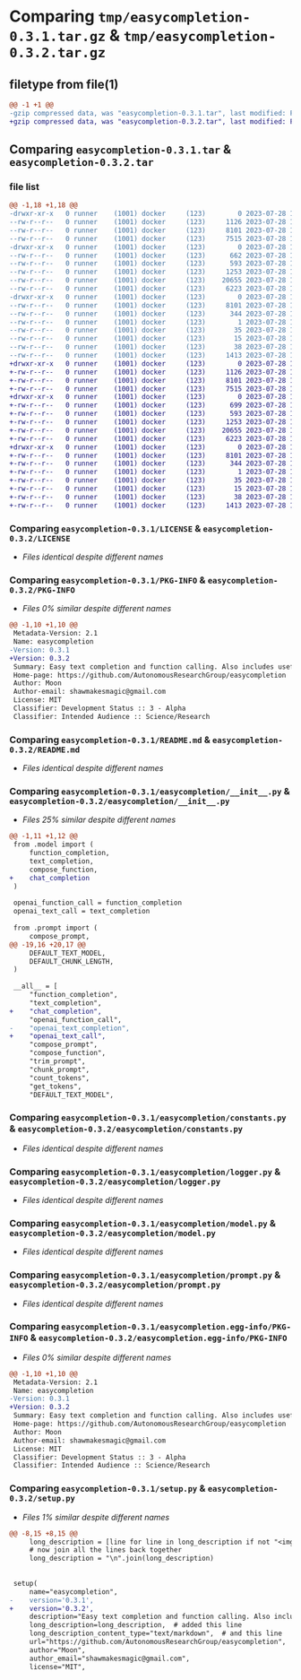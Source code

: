 # Comparing `tmp/easycompletion-0.3.1.tar.gz` & `tmp/easycompletion-0.3.2.tar.gz`

## filetype from file(1)

```diff
@@ -1 +1 @@
-gzip compressed data, was "easycompletion-0.3.1.tar", last modified: Fri Jul 28 16:29:13 2023, max compression
+gzip compressed data, was "easycompletion-0.3.2.tar", last modified: Fri Jul 28 16:32:01 2023, max compression
```

## Comparing `easycompletion-0.3.1.tar` & `easycompletion-0.3.2.tar`

### file list

```diff
@@ -1,18 +1,18 @@
-drwxr-xr-x   0 runner    (1001) docker     (123)        0 2023-07-28 16:29:13.062634 easycompletion-0.3.1/
--rw-r--r--   0 runner    (1001) docker     (123)     1126 2023-07-28 16:29:01.000000 easycompletion-0.3.1/LICENSE
--rw-r--r--   0 runner    (1001) docker     (123)     8101 2023-07-28 16:29:13.062634 easycompletion-0.3.1/PKG-INFO
--rw-r--r--   0 runner    (1001) docker     (123)     7515 2023-07-28 16:29:01.000000 easycompletion-0.3.1/README.md
-drwxr-xr-x   0 runner    (1001) docker     (123)        0 2023-07-28 16:29:13.062634 easycompletion-0.3.1/easycompletion/
--rw-r--r--   0 runner    (1001) docker     (123)      662 2023-07-28 16:29:01.000000 easycompletion-0.3.1/easycompletion/__init__.py
--rw-r--r--   0 runner    (1001) docker     (123)      593 2023-07-28 16:29:01.000000 easycompletion-0.3.1/easycompletion/constants.py
--rw-r--r--   0 runner    (1001) docker     (123)     1253 2023-07-28 16:29:01.000000 easycompletion-0.3.1/easycompletion/logger.py
--rw-r--r--   0 runner    (1001) docker     (123)    20655 2023-07-28 16:29:01.000000 easycompletion-0.3.1/easycompletion/model.py
--rw-r--r--   0 runner    (1001) docker     (123)     6223 2023-07-28 16:29:01.000000 easycompletion-0.3.1/easycompletion/prompt.py
-drwxr-xr-x   0 runner    (1001) docker     (123)        0 2023-07-28 16:29:13.062634 easycompletion-0.3.1/easycompletion.egg-info/
--rw-r--r--   0 runner    (1001) docker     (123)     8101 2023-07-28 16:29:13.000000 easycompletion-0.3.1/easycompletion.egg-info/PKG-INFO
--rw-r--r--   0 runner    (1001) docker     (123)      344 2023-07-28 16:29:13.000000 easycompletion-0.3.1/easycompletion.egg-info/SOURCES.txt
--rw-r--r--   0 runner    (1001) docker     (123)        1 2023-07-28 16:29:13.000000 easycompletion-0.3.1/easycompletion.egg-info/dependency_links.txt
--rw-r--r--   0 runner    (1001) docker     (123)       35 2023-07-28 16:29:13.000000 easycompletion-0.3.1/easycompletion.egg-info/requires.txt
--rw-r--r--   0 runner    (1001) docker     (123)       15 2023-07-28 16:29:13.000000 easycompletion-0.3.1/easycompletion.egg-info/top_level.txt
--rw-r--r--   0 runner    (1001) docker     (123)       38 2023-07-28 16:29:13.062634 easycompletion-0.3.1/setup.cfg
--rw-r--r--   0 runner    (1001) docker     (123)     1413 2023-07-28 16:29:01.000000 easycompletion-0.3.1/setup.py
+drwxr-xr-x   0 runner    (1001) docker     (123)        0 2023-07-28 16:32:01.182435 easycompletion-0.3.2/
+-rw-r--r--   0 runner    (1001) docker     (123)     1126 2023-07-28 16:31:47.000000 easycompletion-0.3.2/LICENSE
+-rw-r--r--   0 runner    (1001) docker     (123)     8101 2023-07-28 16:32:01.182435 easycompletion-0.3.2/PKG-INFO
+-rw-r--r--   0 runner    (1001) docker     (123)     7515 2023-07-28 16:31:47.000000 easycompletion-0.3.2/README.md
+drwxr-xr-x   0 runner    (1001) docker     (123)        0 2023-07-28 16:32:01.182435 easycompletion-0.3.2/easycompletion/
+-rw-r--r--   0 runner    (1001) docker     (123)      699 2023-07-28 16:31:47.000000 easycompletion-0.3.2/easycompletion/__init__.py
+-rw-r--r--   0 runner    (1001) docker     (123)      593 2023-07-28 16:31:47.000000 easycompletion-0.3.2/easycompletion/constants.py
+-rw-r--r--   0 runner    (1001) docker     (123)     1253 2023-07-28 16:31:47.000000 easycompletion-0.3.2/easycompletion/logger.py
+-rw-r--r--   0 runner    (1001) docker     (123)    20655 2023-07-28 16:31:47.000000 easycompletion-0.3.2/easycompletion/model.py
+-rw-r--r--   0 runner    (1001) docker     (123)     6223 2023-07-28 16:31:47.000000 easycompletion-0.3.2/easycompletion/prompt.py
+drwxr-xr-x   0 runner    (1001) docker     (123)        0 2023-07-28 16:32:01.182435 easycompletion-0.3.2/easycompletion.egg-info/
+-rw-r--r--   0 runner    (1001) docker     (123)     8101 2023-07-28 16:32:01.000000 easycompletion-0.3.2/easycompletion.egg-info/PKG-INFO
+-rw-r--r--   0 runner    (1001) docker     (123)      344 2023-07-28 16:32:01.000000 easycompletion-0.3.2/easycompletion.egg-info/SOURCES.txt
+-rw-r--r--   0 runner    (1001) docker     (123)        1 2023-07-28 16:32:01.000000 easycompletion-0.3.2/easycompletion.egg-info/dependency_links.txt
+-rw-r--r--   0 runner    (1001) docker     (123)       35 2023-07-28 16:32:01.000000 easycompletion-0.3.2/easycompletion.egg-info/requires.txt
+-rw-r--r--   0 runner    (1001) docker     (123)       15 2023-07-28 16:32:01.000000 easycompletion-0.3.2/easycompletion.egg-info/top_level.txt
+-rw-r--r--   0 runner    (1001) docker     (123)       38 2023-07-28 16:32:01.182435 easycompletion-0.3.2/setup.cfg
+-rw-r--r--   0 runner    (1001) docker     (123)     1413 2023-07-28 16:31:47.000000 easycompletion-0.3.2/setup.py
```

### Comparing `easycompletion-0.3.1/LICENSE` & `easycompletion-0.3.2/LICENSE`

 * *Files identical despite different names*

### Comparing `easycompletion-0.3.1/PKG-INFO` & `easycompletion-0.3.2/PKG-INFO`

 * *Files 0% similar despite different names*

```diff
@@ -1,10 +1,10 @@
 Metadata-Version: 2.1
 Name: easycompletion
-Version: 0.3.1
+Version: 0.3.2
 Summary: Easy text completion and function calling. Also includes useful utilities for counting tokens, composing prompts and trimming them to fit within the token limit.
 Home-page: https://github.com/AutonomousResearchGroup/easycompletion
 Author: Moon
 Author-email: shawmakesmagic@gmail.com
 License: MIT
 Classifier: Development Status :: 3 - Alpha
 Classifier: Intended Audience :: Science/Research
```

### Comparing `easycompletion-0.3.1/README.md` & `easycompletion-0.3.2/README.md`

 * *Files identical despite different names*

### Comparing `easycompletion-0.3.1/easycompletion/__init__.py` & `easycompletion-0.3.2/easycompletion/__init__.py`

 * *Files 25% similar despite different names*

```diff
@@ -1,11 +1,12 @@
 from .model import (
     function_completion,
     text_completion,
     compose_function,
+    chat_completion
 )
 
 openai_function_call = function_completion
 openai_text_call = text_completion
 
 from .prompt import (
     compose_prompt,
@@ -19,16 +20,17 @@
     DEFAULT_TEXT_MODEL,
     DEFAULT_CHUNK_LENGTH,
 )
 
 __all__ = [
     "function_completion",
     "text_completion",
+    "chat_completion",
     "openai_function_call",
-    "openai_text_completion",
+    "openai_text_call",
     "compose_prompt",
     "compose_function",
     "trim_prompt",
     "chunk_prompt",
     "count_tokens",
     "get_tokens",
     "DEFAULT_TEXT_MODEL",
```

### Comparing `easycompletion-0.3.1/easycompletion/constants.py` & `easycompletion-0.3.2/easycompletion/constants.py`

 * *Files identical despite different names*

### Comparing `easycompletion-0.3.1/easycompletion/logger.py` & `easycompletion-0.3.2/easycompletion/logger.py`

 * *Files identical despite different names*

### Comparing `easycompletion-0.3.1/easycompletion/model.py` & `easycompletion-0.3.2/easycompletion/model.py`

 * *Files identical despite different names*

### Comparing `easycompletion-0.3.1/easycompletion/prompt.py` & `easycompletion-0.3.2/easycompletion/prompt.py`

 * *Files identical despite different names*

### Comparing `easycompletion-0.3.1/easycompletion.egg-info/PKG-INFO` & `easycompletion-0.3.2/easycompletion.egg-info/PKG-INFO`

 * *Files 0% similar despite different names*

```diff
@@ -1,10 +1,10 @@
 Metadata-Version: 2.1
 Name: easycompletion
-Version: 0.3.1
+Version: 0.3.2
 Summary: Easy text completion and function calling. Also includes useful utilities for counting tokens, composing prompts and trimming them to fit within the token limit.
 Home-page: https://github.com/AutonomousResearchGroup/easycompletion
 Author: Moon
 Author-email: shawmakesmagic@gmail.com
 License: MIT
 Classifier: Development Status :: 3 - Alpha
 Classifier: Intended Audience :: Science/Research
```

### Comparing `easycompletion-0.3.1/setup.py` & `easycompletion-0.3.2/setup.py`

 * *Files 1% similar despite different names*

```diff
@@ -8,15 +8,15 @@
     long_description = [line for line in long_description if not "<img" in line]
     # now join all the lines back together
     long_description = "\n".join(long_description)
 
 
 setup(
     name="easycompletion",
-    version='0.3.1',
+    version='0.3.2',
     description="Easy text completion and function calling. Also includes useful utilities for counting tokens, composing prompts and trimming them to fit within the token limit.",
     long_description=long_description,  # added this line
     long_description_content_type="text/markdown",  # and this line
     url="https://github.com/AutonomousResearchGroup/easycompletion",
     author="Moon",
     author_email="shawmakesmagic@gmail.com",
     license="MIT",
```

